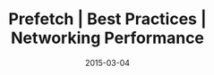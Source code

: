 ---
layout: resource
title:  "Prefetch | Best Practices | Networking Performance"
date:   2015-03-04
categories: Networking-Performance Best-Practices Pre-fetch-resources
body-class: no-sidebar
---